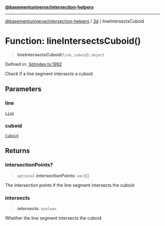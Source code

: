 [**@basementuniverse/intersection-helpers**](../../README.md)

***

[@basementuniverse/intersection-helpers](../../README.md) / [3d](../README.md) / lineIntersectsCuboid

# Function: lineIntersectsCuboid()

> **lineIntersectsCuboid**(`line`, `cuboid`): `object`

Defined in: [3d/index.ts:1992](https://github.com/basementuniverse/intersection-helpers/blob/f22d1cffe16ecb68b4b29b8331edc08e3635d16c/src/3d/index.ts#L1992)

Check if a line segment intersects a cuboid

## Parameters

### line

[`Line`](../types/type-aliases/Line.md)

### cuboid

[`Cuboid`](../types/type-aliases/Cuboid.md)

## Returns

### intersectionPoints?

> `optional` **intersectionPoints**: `vec3`[]

The intersection points if the line segment intersects the cuboid

### intersects

> **intersects**: `boolean`

Whether the line segment intersects the cuboid
